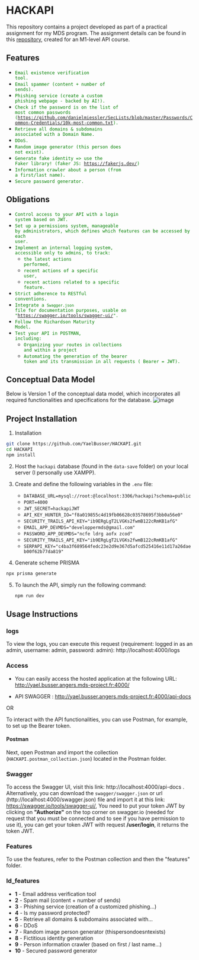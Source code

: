 # HACKAPI

This repository contains a project developed as part of a practical assignment for my MDS program. The assignment
details can be found in this [repository](https://github.com/kevinniel/M1-MDS-2425-API), created for an M1-level API
course.

## Features

- <code style="color: green;">Email existence verification tool.</code>
- <code style="color: green;">Email spammer (content + number of sends).</code>
- <code style="color: green;">Phishing service (create a custom phishing webpage - backed by AI!).</code>
- <code style="color: green;">Check if the password is on the list of most common
  passwords (https://github.com/danielmiessler/SecLists/blob/master/Passwords/Common-Credentials/10k-most-common.txt).</code>
- <code style="color: green;">Retrieve all domains & subdomains associated with a Domain Name.</code>
- <code style="color: green;">DDoS.</code>
- <code style="color: green;">Random image generator (this person does not exist).</code>
- <code style="color: green;">Generate fake identity => use the Faker library! (faker JS: https://fakerjs.dev/)</code>
- <code style="color: green;">Information crawler about a person (from a first/last name).</code>
- <code style="color: green;">Secure password generator.</code>

## Obligations

- <code style="color: green;">Control access to your API with a login system based on JWT.</code>
- <code style="color: green;">Set up a permissions system, manageable by administrators, which defines which features
  can
  be accessed by each user.</code>
- <code style="color: green;">Implement an internal logging system, accessible only to admins, to track:</code>
    - <code style="color: green;">the latest actions performed,</code>
    - <code style="color: green;">recent actions of a specific user,</code>
    - <code style="color: green;">recent actions related to a specific feature.</code>
- <code style="color: green;">Strict adherence to RESTful conventions.</code>
- <code style="color: green;">Integrate a `Swagger.json` file for documentation purposes, usable
  on "https://swagger.io/tools/swagger-ui/". </code>
- <code style="color: green;">Follow the Richardson Maturity Model.</code>
- <code style="color: green;">Test your API in POSTMAN, including:</code>
    - <code style="color: green;">Organizing your routes in collections and within a project</code>
    - <code style="color: green;">Automating the generation of the bearer token and its transmission in all requests (
      Bearer = JWT).</code>

## Conceptual Data Model

Below is Version 1 of the conceptual data model, which incorporates all required functionalities and specifications for
the database.
![image](https://github.com/user-attachments/assets/f9bbe655-2f52-4d2d-bbf1-70066698c93d)

## Project Installation

1. Installation

```bash
git clone https://github.com/YaelBusser/HACKAPI.git
cd HACKAPI
npm install
```

2. Host the `hackapi` database (found in the `data-save` folder) on your local server (I personally use XAMPP).

3. Create and define the following variables in the `.env` file:
    - `DATABASE_URL=mysql://root:@localhost:3306/hackapi?schema=public`
    - `PORT=4000`
    - `JWT_SECRET=hackapiJWT`
    - `API_KEY_HUNTER_IO="f8a019855c4d19fb06628c03578695f3bb0a56e0"`
    - `SECURITY_TRAILS_API_KEY="ib9ERgLgT2LVGKs2fwmB122cRmKB1afG"`
    - `EMAIL_APP_DEVMDS="developpermds@gmail.com"`
    - `PASSWORD_APP_DEVMDS="ncfe ldrg aofx zcod"`
    - `SECURITY_TRAILS_API_KEY="ib9ERgLgT2LVGKs2fwmB122cRmKB1afG"`
    - `SERPAPI_KEY="c4ba3f689564fedc23e2d9e367d5afcd525416e11d17a26daeb00f62b77da819"`
4. Generate scheme PRISMA

```bash
npx prisma generate 
```

5. To launch the API, simply run the following command:
   ```bash
   npm run dev

## Usage Instructions

### logs

To view the logs, you can execute this request (requirement: logged in as an admin, username: admin, password: admin): http://localhost:4000/logs

### Access

- You can easily access the hosted application at the following URL: http://yael.busser.angers.mds-project.fr:4000/

- API SWAGGER : http://yael.busser.angers.mds-project.fr:4000/api-docs

OR

To interact with the API functionalities, you can use Postman, for example, to set up the Bearer token.

#### Postman

Next, open Postman and import the collection (`HACKAPI.postman_collection.json`) located in the Postman folder.

### Swagger

To access the Swagger UI, visit this link: http://localhost:4000/api-docs . </br>
Alternatively, you can download the `swagger/swagger.json` or url (http://localhost:4000/swagger.json) file and import
it at this link: https://swagger.io/tools/swagger-ui/,
You need to put your token JWT by clicking on **"Authorize"** on the top corner on swagger.io (needed for request that you must be connected and to see if you have permission to use it), you can get your token
JWT with request **/user/login**, it returns the token JWT.

### Features

To use the features, refer to the Postman collection and then the "features" folder.

### Id_features

- **1** - Email address verification tool
- **2** - Spam mail (content + number of sends)
- **3** - Phishing service (creation of a customized phishing...)
- **4** - Is my password protected?
- **5** - Retrieve all domains & subdomains associated with...
- **6** - DDoS
- **7** - Random image person generator (thispersondoesntexists)
- **8** - Fictitious identity generation
- **9** - Person information crawler (based on first / last name...)
- **10** - Secured password generator
